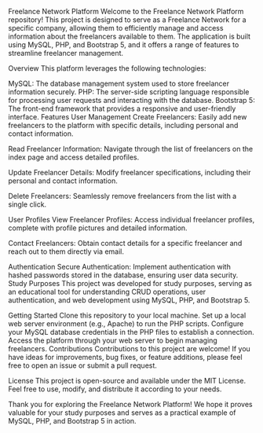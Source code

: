 Freelance Network Platform
Welcome to the Freelance Network Platform repository! This project is designed to serve as a Freelance Network for a specific company, allowing them to efficiently manage and access information about the freelancers available to them. The application is built using MySQL, PHP, and Bootstrap 5, and it offers a range of features to streamline freelancer management.

Overview
This platform leverages the following technologies:

MySQL: The database management system used to store freelancer information securely.
PHP: The server-side scripting language responsible for processing user requests and interacting with the database.
Bootstrap 5: The front-end framework that provides a responsive and user-friendly interface.
Features
User Management
Create Freelancers: Easily add new freelancers to the platform with specific details, including personal and contact information.

Read Freelancer Information: Navigate through the list of freelancers on the index page and access detailed profiles.

Update Freelancer Details: Modify freelancer specifications, including their personal and contact information.

Delete Freelancers: Seamlessly remove freelancers from the list with a single click.

User Profiles
View Freelancer Profiles: Access individual freelancer profiles, complete with profile pictures and detailed information.

Contact Freelancers: Obtain contact details for a specific freelancer and reach out to them directly via email.

Authentication
Secure Authentication: Implement authentication with hashed passwords stored in the database, ensuring user data security.
Study Purposes
This project was developed for study purposes, serving as an educational tool for understanding CRUD operations, user authentication, and web development using MySQL, PHP, and Bootstrap 5.

Getting Started
Clone this repository to your local machine.
Set up a local web server environment (e.g., Apache) to run the PHP scripts.
Configure your MySQL database credentials in the PHP files to establish a connection.
Access the platform through your web server to begin managing freelancers.
Contributions
Contributions to this project are welcome! If you have ideas for improvements, bug fixes, or feature additions, please feel free to open an issue or submit a pull request.

License
This project is open-source and available under the MIT License. Feel free to use, modify, and distribute it according to your needs.

Thank you for exploring the Freelance Network Platform! We hope it proves valuable for your study purposes and serves as a practical example of MySQL, PHP, and Bootstrap 5 in action.

